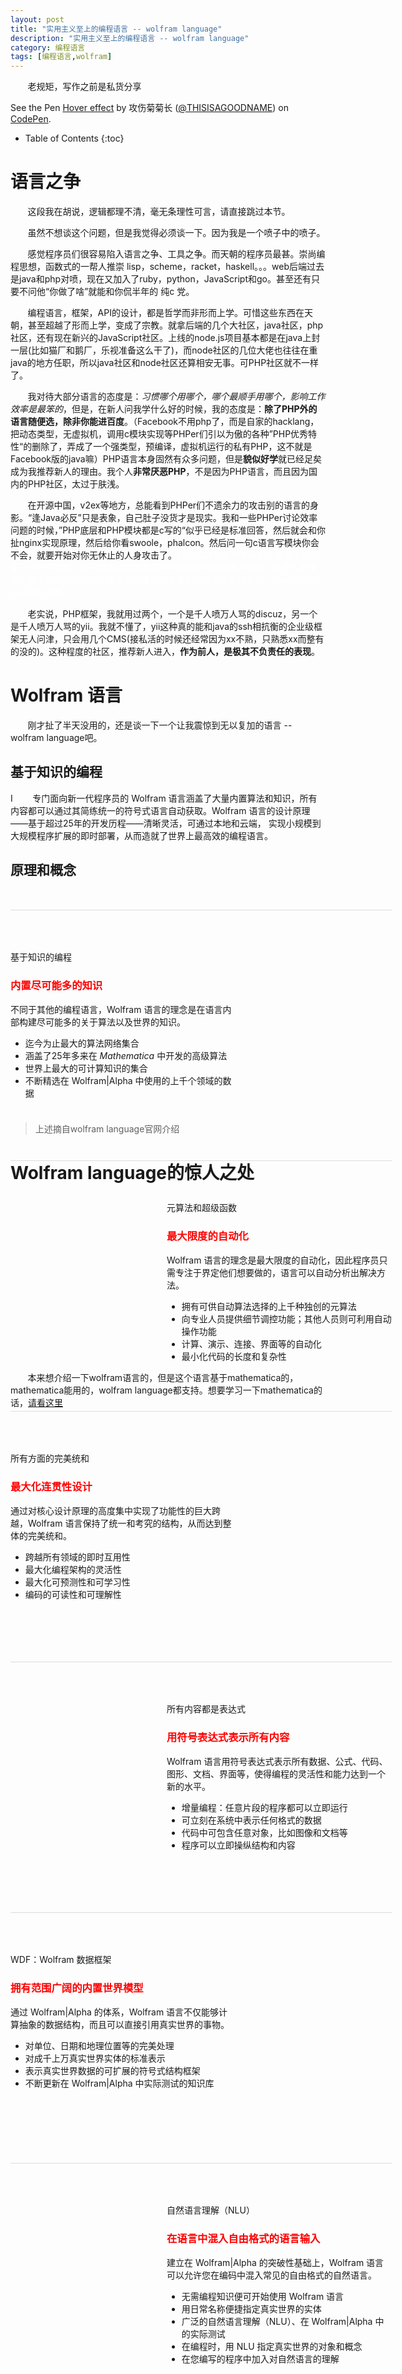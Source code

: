 ```yaml
---
layout: post
title: "实用主义至上的编程语言 -- wolfram language"
description: "实用主义至上的编程语言 -- wolfram language"
category: 编程语言
tags: [编程语言,wolfram]
---
```


&#160; &#160; &#160; &#160;老规矩，写作之前是私货分享

<p data-height="400" data-theme-id="0" data-slug-hash="GomBBx" data-default-tab="result" data-user="THISISAGOODNAME" data-preview="true" class='codepen'>See the Pen <a href='http://codepen.io/THISISAGOODNAME/pen/GomBBx/'>Hover effect</a> by 攻伤菊菊长 (<a href='http://codepen.io/THISISAGOODNAME'>@THISISAGOODNAME</a>) on <a href='http://codepen.io'>CodePen</a>.</p>
<script async src="//assets.codepen.io/assets/embed/ei.js"></script>

<!-- more -->

<style>
.inner {
	width: 610px;
}

.principle-concept {
    margin: 50px 0 0;
    padding: 50px 0 0;
    border-top: 1px solid #dcdcdc;
    width: 100%;
    height: 300px;
}

.text {
    width: 360px;
    float: left;
}

.image {
    width: 250px;
    padding: 30px 0 0 0;
    float: left;
}

.image img {
	border: none;
}

h3 {
	color: red;
}

</style>

* Table of Contents
{:toc}

# 语言之争

&#160; &#160; &#160; &#160;这段我在胡说，逻辑都理不清，毫无条理性可言，请直接跳过本节。

&#160; &#160; &#160; &#160;虽然不想谈这个问题，但是我觉得必须谈一下。因为我是一个喷子中的喷子。

&#160; &#160; &#160; &#160;感觉程序员们很容易陷入语言之争、工具之争。而天朝的程序员最甚。崇尚编程思想，函数式的一帮人推崇 lisp，scheme，racket，haskell。。。web后端过去是java和php对喷，现在又加入了ruby，python，JavaScript和go。甚至还有只要不问他“你做了啥”就能和你侃半年的 纯c 党。

&#160; &#160; &#160; &#160;编程语言，框架，API的设计，都是哲学而非形而上学。可惜这些东西在天朝，甚至超越了形而上学，变成了宗教。就拿后端的几个大社区，java社区，php社区，还有现在新兴的JavaScript社区。上线的node.js项目基本都是在java上封一层(比如猫厂和鹅厂，乐视准备这么干了)，而node社区的几位大佬也往往在重java的地方任职，所以java社区和node社区还算相安无事。可PHP社区就不一样了。

&#160; &#160; &#160; &#160;我对待大部分语言的态度是：*习惯哪个用哪个，哪个最顺手用哪个，影响工作效率是最笨的*，但是，在新人问我学什么好的时候，我的态度是：**除了PHP外的语言随便选，除非你能进百度**。（Facebook不用php了，而是自家的hacklang，把动态类型，无虚拟机，调用c模块实现等PHPer们引以为傲的各种”PHP优秀特性“的删除了，弄成了一个强类型，预编译，虚拟机运行的私有PHP，这不就是Facebook版的java嘛）PHP语言本身固然有众多问题，但是**貌似好学**就已经足矣成为我推荐新人的理由。我个人**非常厌恶PHP**，不是因为PHP语言，而且因为国内的PHP社区，太过于肤浅。

&#160; &#160; &#160; &#160;在开源中国，v2ex等地方，总能看到PHPer们不遗余力的攻击别的语言的身影。“逢Java必反”只是表象，自己肚子没货才是现实。我和一些PHPer讨论效率问题的时候，”PHP底层和PHP模块都是c写的“似乎已经是标准回答，然后就会和你扯nginx实现原理，然后给你看swoole，phalcon。然后问一句c语言写模块你会不会，就要开始对你无休止的人身攻击了。<span style="color:white">只会写CMS的PHPer们，连每个网页是一个PHP进程，访问越多进程越多的PHP原始实现机制都不明白，又怎么去体验到异步轮询机制给低配置主机带来的并发量的确确实实的提升呢，swoole不恶心死他们才怪。</span>

&#160; &#160; &#160; &#160;老实说，PHP框架，我就用过两个，一个是千人喷万人骂的discuz，另一个是千人喷万人骂的yii。我就不懂了，yii这种真的能和java的ssh相抗衡的企业级框架无人问津，只会用几个CMS(接私活的时候还经常因为xx不熟，只熟悉xx而整有的没的)。这种程度的社区，推荐新人进入，**作为前人，是极其不负责任的表现**。

#  Wolfram 语言

&#160; &#160; &#160; &#160;刚才扯了半天没用的，还是谈一下一个让我震惊到无以复加的语言 -- wolfram language吧。

## 基于知识的编程
I
&#160; &#160; &#160; &#160;专门面向新一代程序员的 Wolfram 语言涵盖了大量内置算法和知识，所有内容都可以通过其简练统一的符号式语言自动获取。Wolfram 语言的设计原理——基于超过25年的开发历程——清晰灵活，可通过本地和云端， 实现小规模到大规模程序扩展的即时部署，从而造就了世界上最高效的编程语言。

## 原理和概念

<div class="inner" style="height: 326px;">

<div class="principle-concept">
  <div class="text">
    <p class="description"><span id="knowledge-based-programming"></span>基于知识的编程</p>
    <h3 class="title">内置尽可能多的知识</h3>
    <p>不同于其他的编程语言，Wolfram 语言的理念是在语言内部构建尽可能多的关于算法以及世界的知识。</p>
    <ul>
      <li>迄今为止最大的算法网络集合</li>
      <li>涵盖了25年多来在 <em>Mathematica</em> 中开发的高级算法</li>
      <li>世界上最大的可计算知识的集合</li>
      <li>不断精选在 Wolfram|Alpha 中使用的上千个领域的数据</li>
    </ul>
  </div>
    <div class="image">
      <img src="http://www.wolfram.com/language/principles/images/principle1.png" alt="">
    </div>
</div>



<div class="principle-concept">
  <div class="image">
    <img src="http://www.wolfram.com/language/principles/images/principle2.png" alt="">
  </div>
  <div class="text">
    <p class="description"><span id="meta-algorithms-and-superfunctions"></span>元算法和超级函数</p>
    <h3 class="title">最大限度的自动化</h3>
    <p>Wolfram 语言的理念是最大限度的自动化，因此程序员只需专注于界定他们想要做的，语言可以自动分析出解决方法。</p>
    <ul>
      <li>拥有可供自动算法选择的上千种独创的元算法</li>
      <li>向专业人员提供细节调控功能；其他人员则可利用自动操作功能</li>
      <li>计算、演示、连接、界面等的自动化</li>
      <li>最小化代码的长度和复杂性</li>
    </ul>
  </div>
</div>



<div class="principle-concept">
  <div class="text">
    <p class="description"><span id="everything-fits-together"></span>所有方面的完美统和</p>
    <h3 class="title">最大化连贯性设计</h3>
    <p>通过对核心设计原理的高度集中实现了功能性的巨大跨越，Wolfram 语言保持了统一和考究的结构，从而达到整体的完美统和。</p>
    <ul>
      <li>跨越所有领域的即时互用性</li>
      <li>最大化编程架构的灵活性</li>
      <li>最大化可预测性和可学习性</li>
      <li>编码的可读性和可理解性</li>
    </ul>
  </div>
  <div class="image">
    <img src="http://www.wolfram.com/language/principles/images/principle3.png" alt="">
  </div>
</div>



<div class="principle-concept">
  <div class="image">
    <img src="http://www.wolfram.com/language/principles/images/principle4.png" alt="">
  </div>
  <div class="text">
    <p class="description"><span id="everything-is-an-expression"></span>所有内容都是表达式</p>
    <h3 class="title">用符号表达式表示所有内容</h3>
    <p>Wolfram 语言用符号表达式表示所有数据、公式、代码、图形、文档、界面等，使得编程的灵活性和能力达到一个新的水平。</p>
    <ul>
      <li>增量编程：任意片段的程序都可以立即运行</li>
      <li>可立刻在系统中表示任何格式的数据</li>
      <li>代码中可包含任意对象，比如图像和文档等</li>
      <li>程序可以立即操纵结构和内容</li>
    </ul>
  </div>
</div>

<div class="principle-concept">
  <div class="text">
    <p class="description"><span id="wdf-wolfram-data-framework"></span>WDF：Wolfram 数据框架</p>
    <h3 class="title">拥有范围广阔的内置世界模型</h3>
    <p>通过 Wolfram|Alpha 的体系，Wolfram 语言不仅能够计算抽象的数据结构，而且可以直接引用真实世界的事物。</p>
    <ul>
      <li>对单位、日期和地理位置等的完美处理</li>
      <li>对成千上万真实世界实体的标准表示</li>
      <li>表示真实世界数据的可扩展的符号式结构框架</li>
      <li>不断更新在 Wolfram|Alpha 中实际测试的知识库</li>
    </ul>
  </div>
  <div class="image">
    <img src="http://www.wolfram.com/language/principles/images/principle5.png" alt="">
  </div>
</div>

<div class="principle-concept" style="height: 400px;">
  <div class="image">
    <img src="http://www.wolfram.com/language/principles/images/principle6-zh.png" alt="">
  </div>
  <div class="text">
    <p class="description"><span id="natural-language-understanding-nlu"></span>自然语言理解（NLU）</p>
    <h3 class="title">在语言中混入自由格式的语言输入</h3>
    <p>建立在 Wolfram|Alpha 的突破性基础上，Wolfram 语言可以允许您在编码中混入常见的自由格式的自然语言。</p>
    <ul>
      <li>无需编程知识便可开始使用 Wolfram 语言</li>
      <li>用日常名称便捷指定真实世界的实体</li>
      <li>广泛的自然语言理解（NLU）、在 Wolfram|Alpha 中的实际测试</li>
      <li>在编程时，用 NLU 指定真实世界的对象和概念</li>
      <li>在您编写的程序中加入对自然语言的理解</li>
    </ul>
  </div>
</div>

<div class="principle-concept">
  <div class="text">
    <p class="description"><span id="universal-deployment"></span>通用部署</p>
    <h3 class="title">可在任何平台部署语言：桌面、云端、移动终端、嵌入......</h3>
    <p>建立在25年多的软件设计的基础之上，可以在现代生产环境的任意环节快速部署 Wolfram 语言程序。</p>
    <ul>
      <li>在云端或本地的畅通运行</li>
      <li>对任何 Wolfram 语言程序快速创建网页 API</li>
      <li>在软件或硬件系统中无缝嵌入 Wolfram 语言</li>
      <li>用 Wolfram 语言符号式描述其自身部署</li>
    </ul>
  </div>
  <div class="image">
    <img src="http://www.wolfram.com/language/principles/images/principle7-zh.png" alt="">
  </div>
</div>

<div class="principle-concept">
  <div class="image">
    <img src="http://www.wolfram.com/language/principles/images/principle8.png" alt="">
  </div>
  <div class="text">
    <p class="description"><span id="cdf-computable-document-format"></span>CDF：可计算文档格式</p>
    <h3 class="title">使可计算文档成为语言的一部分</h3>
    <p>Wolram 语言的内置“笔记本”文档将可执行代码与文本、图形、界面等相混合。</p>
    <ul>
      <li>创建一个含有编码、范例、说明等的单个文档</li>
      <li>程序化创建功能齐全的报告和文档</li>
      <li>快速创建由计算支持的交互式元素</li>
      <li>Wolfram 演示项目中涵盖了一万种范例</li>
    </ul>
  </div>
</div>

<div class="principle-concept">
  <div class="text">
    <p class="description"><span id="wolframlink-wolfram-connected-devices-project-etc"></span><em>WolframLink</em>、Wolfram 设备连接项目等</p>
    <h3 class="title">与外界便捷连通</h3>
    <p>Wolfram 语言中内置有与多种语言、服务、程序、格式和设备的连通功能。</p>
    <ul>
      <li>用符号表达式标准化与外部数据和程序的交互操作</li>
      <li>通过 Wolfram 云端与外部进行无缝连接</li>
      <li>在语言中直接处理与设备的实时交互</li>
    </ul>
  </div>
  <div class="image">
    <img src="http://www.wolfram.com/language/principles/images/principle9.png" alt="">
  </div>
</div>

<div class="principle-concept">
  <div class="image">
    <img src="http://www.wolfram.com/language/principles/images/principle10.png" alt="">
  </div>
  <div class="text">
  <p class="description"><span id="everything-is-interactive"></span>一切都是交互式的</p>
  <h3 class="title">将程序的编写和执行整合在一起</h3>
  <p>Wolfram 语言的原生环境有着完全的交互性，并可以让您快速运行任意一段代码。</p>
    <ul>
      <li>快速试运行您编辑的所有内容</li>
      <li>即刻生成视图并分析您的程序代码</li>
      <li>无缝隙地进行增量或探索编程</li>
    </ul>
  </div>
</div>

<div class="principle-concept">
  <div class="text">
    <p class="description"><span id="completely-scalable"></span>完全的伸缩性</p>
    <h3 class="title">可创建任意大小的程序</h3>
    <p>Wolfram 语言的大小可从单行程序到数百万行程序，并可用于单个用户以及大型公共部署。</p>
    <ul>
      <li>用于交互使用和大型编程的便捷 IDE</li>
      <li>创建 Wolfram 语言代码并可立即并行执行</li>
      <li>年度单行竞赛展示语言表现力</li>
      <li>Wolfram|Alpha 含有超过1500万行的 Wolfram 语言代码库</li>
    </ul>
  </div>
  <div class="image">
    <img src="http://www.wolfram.com/language/principles/images/principle11.png" alt="">
    </div>
</div>

<div class="principle-concept">
  <div class="image">
    <img src="http://www.wolfram.com/language/principles/images/principle12.png" alt="">
  </div>
  <div class="text">
    <p class="description"><span id="multiparadigm-fusion-language"></span>多范型融合语言</p>
    <h3 class="title">语言应尽可能的富有表现力</h3>
    <p>凭借其独特的符号字符，Wolfram 语言是对许多编程模式、文体和内容的经典融合。</p>
    <ul>
      <li>几乎所有的 Wolfram 语言都要比其他语言简洁</li>
      <li>内置结构直接与概念相连接</li>
      <li>大范围工业强度的函数编程</li>
      <li>基于模式的符号编程</li>
      <li>强大的理论基础</li>
    </ul>
  </div>
</div>

<div class="principle-concept">
  <div class="text">
    <p class="description"><span id="twenty-five-plus-year-lineage"></span>25年多的演变</p>
    <h3 class="title">保持着长期的统一性和愿景</h3>
    <p>作为 <em>Mathematica</em> 开发的一部分，25年多来 Wolfram 语言的核心一直保持着代码的通用性。</p>
    <ul>
      <li>持续25年以上的设计审查过程</li>
      <li>由 Stephen Wolfram 带领的长期团队</li>
    </ul>
  </div>
  <div class="image no-top-padding">
    <img src="http://www.wolfram.com/language/principles/images/principle13.png" alt="">
  </div>
</div>

</div>

> 上述摘自wolfram language官网介绍

# Wolfram language的惊人之处

&#160; &#160; &#160; &#160;本来想介绍一下wolfram语言的，但是这个语言基于mathematica的，mathematica能用的，wolfram language都支持。想要学习一下mathematica的话，[请看这里](http://www.wolfram.com/language/fast-introduction-for-programmers/)